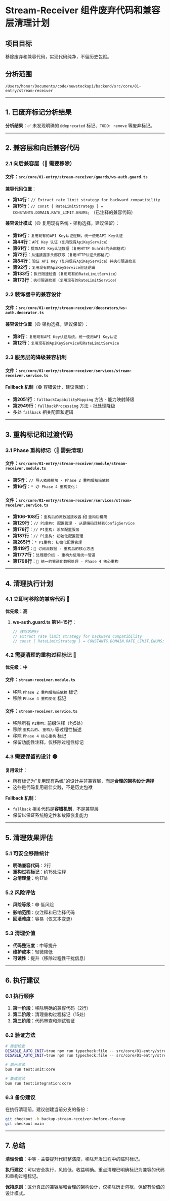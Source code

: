 # Stream-Receiver 组件废弃代码和兼容层清理计划

## 项目目标
移除废弃和兼容代码，实现代码纯净，不留历史包袱。

## 分析范围
`/Users/honor/Documents/code/newstockapi/backend/src/core/01-entry/stream-receiver`

---

## 1. 已废弃标记分析结果

**分析结果**：✅ 未发现明确的 `@deprecated` 标记、`TODO: remove` 等废弃标记。

---

## 2. 兼容层和向后兼容代码

### 2.1 向后兼容层（🔴 需要移除）

#### 文件：`src/core/01-entry/stream-receiver/guards/ws-auth.guard.ts`

**兼容代码位置**：
- **第14行**：`// Extract rate limit strategy for backward compatibility`
- **第15行**：`// const { RateLimitStrategy } = CONSTANTS.DOMAIN.RATE_LIMIT.ENUMS;` （已注释的兼容代码）

**兼容设计模式**（🟡 复用现有系统 - 架构选择，建议保留）：
- **第19行**：`复用现有的API Key认证逻辑，统一使用API Key认证`
- **第44行**：`API Key 认证（复用现有ApiKeyService）`
- **第61行**：`提取API Key认证数据（复用HTTP Guards的头部格式）`
- **第72行**：`从连接握手头部获取（复用HTTP认证头部格式）`
- **第84行**：`验证 API Key（复用现有ApiKeyService）并执行限速检查`
- **第92行**：`复用现有的ApiKeyService验证逻辑`
- **第133行**：`执行限速检查（复用现有的RateLimitService）`
- **第173行**：`执行限速检查（复用现有的RateLimitService）`

### 2.2 装饰器中的兼容设计

#### 文件：`src/core/01-entry/stream-receiver/decorators/ws-auth.decorator.ts`

**兼容设计位置**（🟡 架构选择，建议保留）：
- **第8行**：`复用现有API Key认证系统，统一使用API Key认证`
- **第12行**：`复用现有的ApiKeyService和RateLimitService`

### 2.3 服务层的降级兼容机制

#### 文件：`src/core/01-entry/stream-receiver/services/stream-receiver.service.ts`

**Fallback 机制**（🟢 容错设计，建议保留）：
- **第2051行**：`fallbackCapabilityMapping` 方法 - 能力映射降级
- **第2949行**：`fallbackProcessing` 方法 - 批处理降级
- 多处 `fallback` 相关配置和逻辑

---

## 3. 重构标记和过渡代码

### 3.1 Phase 重构标记（🔴 需要清理）

#### 文件：`src/core/01-entry/stream-receiver/module/stream-receiver.module.ts`
- **第5行**：`// 导入依赖模块 - Phase 2 重构后精简依赖`
- **第16行**：`* 📋 Phase 4 重构变化：`

#### 文件：`src/core/01-entry/stream-receiver/services/stream-receiver.service.ts`
- **第106-108行**：`重构后的流数据接收器` 和 `重构后精简`
- **第129行**：`// P1重构: 配置管理 - 从硬编码迁移到ConfigService`
- **第176行**：`// P1重构: 添加配置服务`
- **第187行**：`// P1重构: 初始化配置管理`
- **第265行**：`* P1重构: 初始化配置管理`
- **第419行**：`🎯 订阅流数据 - 重构后的核心方法`
- **第1777行**：`处理报价组 - 重构为使用统一管道`
- **第1798行**：`🎯 统一的管道化数据处理 - Phase 4 核心重构`

---

## 4. 清理执行计划

### 4.1 立即可移除的兼容代码 🔴

**优先级：高**

1. **ws-auth.guard.ts 第14-15行**：
   ```typescript
   // 移除这两行
   // Extract rate limit strategy for backward compatibility
   // const { RateLimitStrategy } = CONSTANTS.DOMAIN.RATE_LIMIT.ENUMS;
   ```

### 4.2 需要清理的重构过程标记 🔴

**优先级：中**

#### 文件：`stream-receiver.module.ts`
- 移除 `Phase 2 重构后精简依赖` 标记
- 移除 `Phase 4 重构变化` 标记

#### 文件：`stream-receiver.service.ts`
- 移除所有 `P1重构:` 前缀注释（约5处）
- 移除 `重构后的`、`重构为` 等过程性描述
- 移除 `Phase 4 核心重构` 标记
- 保留功能性注释，仅移除过程性标记

### 4.3 需要保留的设计 🟢

**复用设计**：
- 所有标记为"复用现有系统"的设计并非兼容层，而是**合理的架构设计选择**
- 这些是代码复用最佳实践，不是历史包袱

**Fallback 机制**：
- `fallback` 相关代码是**容错机制**，不是兼容层
- 保留以保证系统稳定性和故障恢复能力

---

## 5. 清理效果评估

### 5.1 可安全移除统计

- **明确兼容代码**：2行
- **重构过程标记**：约15处注释
- **总清理量**：约17处

### 5.2 风险评估

- **风险等级**：🟢 低风险
- **影响范围**：仅注释和已注释代码
- **回滚难度**：容易（仅文本变更）

### 5.3 清理价值

- **代码整洁度**：中等提升
- **维护成本**：轻微降低
- **可读性**：提升（移除过程性干扰信息）

---

## 6. 执行建议

### 6.1 执行顺序

1. **第一阶段**：移除明确的兼容代码（2行）
2. **第二阶段**：清理重构过程标记（15处）
3. **第三阶段**：代码审查和测试验证

### 6.2 验证方法

```bash
# 类型检查
DISABLE_AUTO_INIT=true npm run typecheck:file -- src/core/01-entry/stream-receiver/guards/ws-auth.guard.ts
DISABLE_AUTO_INIT=true npm run typecheck:file -- src/core/01-entry/stream-receiver/services/stream-receiver.service.ts

# 单元测试
bun run test:unit:core

# 集成测试
bun run test:integration:core
```

### 6.3 备份建议

在执行清理前，建议创建当前分支的备份：
```bash
git checkout -b backup-stream-receiver-before-cleanup
git checkout main
```

---

## 7. 总结

**清理价值**：中等 - 主要提升代码整洁度，移除开发过程中的临时标记。

**执行建议**：可以安全执行，风险低，收益明确。重点清理已明确标记为兼容的代码和重构过程标记。

**保持原则**：区分真正的兼容层和合理的架构设计，仅移除历史包袱，保留有价值的设计模式。